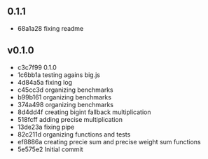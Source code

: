 
## 0.1.1
* 68a1a28 fixing readme
## v0.1.0
* c3c7f99 0.1.0
* 1c6bb1a testing agains big.js
* 4d84a5a fixing log
* c45cc3d organizing benchmarks
* b99b161 organizing benchmarks
* 374a498 organizing benchmarks
* 8d4dd4f creating bigint fallback multiplication
* 518fcff adding precise multiplication
* 13de23a fixing pipe
* 82c211d organizing functions and tests
* ef8886a creating precie sum and precise weight sum functions
* 5e575e2 Initial commit
